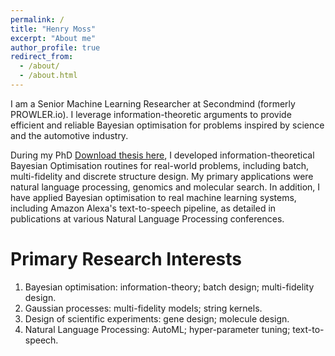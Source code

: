 ```yaml
---
permalink: /
title: "Henry Moss"
excerpt: "About me"
author_profile: true
redirect_from: 
  - /about/
  - /about.html
---
```


I am a Senior Machine Learning Researcher at Secondmind (formerly PROWLER.io). I leverage information-theoretic arguments to provide efficient and reliable Bayesian optimisation for problems inspired by science and the automotive industry.

During my PhD [Download thesis here](http://henrymoss.github.io/files/Thesis.pdf), I developed information-theoretical Bayesian Optimisation routines for real-world problems, including batch, multi-fidelity and discrete structure design. My primary applications were natural language processing, genomics and molecular search. In addition, I have applied Bayesian optimisation to real machine learning systems, including Amazon Alexa's text-to-speech pipeline, as detailed in publications at various Natural Language Processing conferences. 
 

Primary Research Interests
======
1. Bayesian optimisation: information-theory; batch design; multi-fidelity design.
1. Gaussian processes: multi-fidelity models; string kernels.
1. Design of scientific experiments: gene design; molecule design.
1. Natural Language Processing: AutoML; hyper-parameter tuning; text-to-speech.

